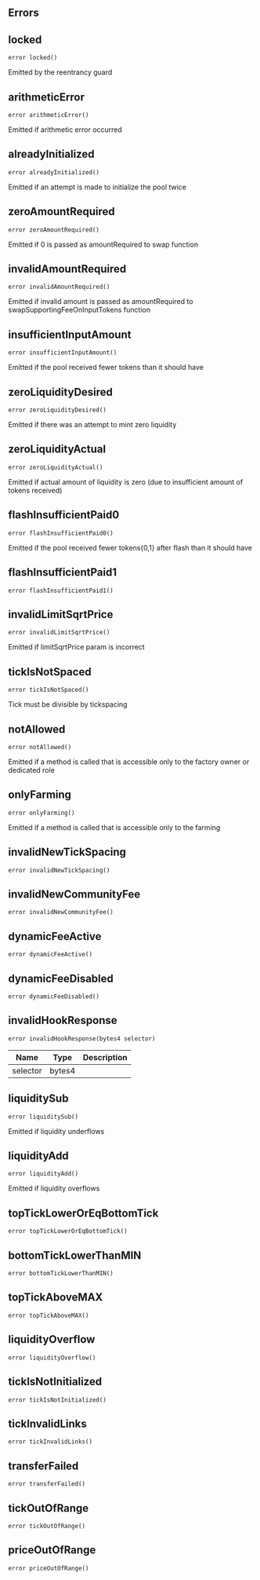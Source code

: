 

## Errors
## locked

```solidity
error locked()
```

Emitted by the reentrancy guard

## arithmeticError

```solidity
error arithmeticError()
```

Emitted if arithmetic error occurred

## alreadyInitialized

```solidity
error alreadyInitialized()
```

Emitted if an attempt is made to initialize the pool twice

## zeroAmountRequired

```solidity
error zeroAmountRequired()
```

Emitted if 0 is passed as amountRequired to swap function

## invalidAmountRequired

```solidity
error invalidAmountRequired()
```

Emitted if invalid amount is passed as amountRequired to swapSupportingFeeOnInputTokens function

## insufficientInputAmount

```solidity
error insufficientInputAmount()
```

Emitted if the pool received fewer tokens than it should have

## zeroLiquidityDesired

```solidity
error zeroLiquidityDesired()
```

Emitted if there was an attempt to mint zero liquidity

## zeroLiquidityActual

```solidity
error zeroLiquidityActual()
```

Emitted if actual amount of liquidity is zero (due to insufficient amount of tokens received)

## flashInsufficientPaid0

```solidity
error flashInsufficientPaid0()
```

Emitted if the pool received fewer tokens{0,1} after flash than it should have

## flashInsufficientPaid1

```solidity
error flashInsufficientPaid1()
```



## invalidLimitSqrtPrice

```solidity
error invalidLimitSqrtPrice()
```

Emitted if limitSqrtPrice param is incorrect

## tickIsNotSpaced

```solidity
error tickIsNotSpaced()
```

Tick must be divisible by tickspacing

## notAllowed

```solidity
error notAllowed()
```

Emitted if a method is called that is accessible only to the factory owner or dedicated role

## onlyFarming

```solidity
error onlyFarming()
```

Emitted if a method is called that is accessible only to the farming

## invalidNewTickSpacing

```solidity
error invalidNewTickSpacing()
```



## invalidNewCommunityFee

```solidity
error invalidNewCommunityFee()
```



## dynamicFeeActive

```solidity
error dynamicFeeActive()
```



## dynamicFeeDisabled

```solidity
error dynamicFeeDisabled()
```



## invalidHookResponse

```solidity
error invalidHookResponse(bytes4 selector)
```



| Name | Type | Description |
| ---- | ---- | ----------- |
| selector | bytes4 |  |

## liquiditySub

```solidity
error liquiditySub()
```

Emitted if liquidity underflows

## liquidityAdd

```solidity
error liquidityAdd()
```

Emitted if liquidity overflows

## topTickLowerOrEqBottomTick

```solidity
error topTickLowerOrEqBottomTick()
```



## bottomTickLowerThanMIN

```solidity
error bottomTickLowerThanMIN()
```



## topTickAboveMAX

```solidity
error topTickAboveMAX()
```



## liquidityOverflow

```solidity
error liquidityOverflow()
```



## tickIsNotInitialized

```solidity
error tickIsNotInitialized()
```



## tickInvalidLinks

```solidity
error tickInvalidLinks()
```



## transferFailed

```solidity
error transferFailed()
```



## tickOutOfRange

```solidity
error tickOutOfRange()
```



## priceOutOfRange

```solidity
error priceOutOfRange()
```



